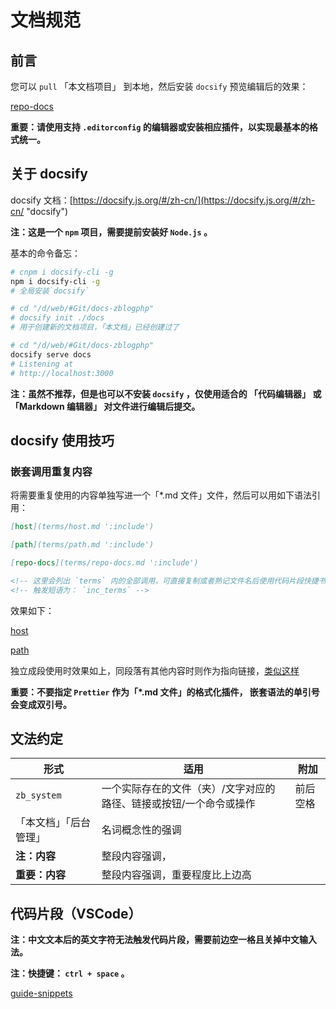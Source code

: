 # 文档规范

## 前言

您可以 `pull` 「本文档项目」 到本地，然后安装 `docsify` 预览编辑后的效果：

[repo-docs](terms/repo-docs.md ':include')

**重要：请使用支持 `.editorconfig` 的编辑器或安装相应插件，以实现最基本的格式统一。**

## 关于 docsify

docsify 文档：[https://docsify.js.org/#/zh-cn/](https://docsify.js.org/#/zh-cn/ "docsify")

**注：这是一个 `npm` 项目，需要提前安装好 `Node.js` 。**

基本的命令备忘：

```bash
# cnpm i docsify-cli -g
npm i docsify-cli -g
# 全局安装`docsify`

# cd "/d/web/#Git/docs-zblogphp"
# docsify init ./docs
# 用于创建新的文档项目，「本文档」已经创建过了

# cd "/d/web/#Git/docs-zblogphp"
docsify serve docs
# Listening at
# http://localhost:3000
```

**注：虽然不推荐，但是也可以不安装 `docsify` ，仅使用适合的 「代码编辑器」 或 「Markdown 编辑器」 对文件进行编辑后提交。**

## docsify 使用技巧

### 嵌套调用重复内容

将需要重复使用的内容单独写进一个「\*.md 文件」文件，然后可以用如下语法引用：

```md
[host](terms/host.md ':include')

[path](terms/path.md ':include')

[repo-docs](terms/repo-docs.md ':include')

<!-- 这里会列出 `terms` 内的全部调用，可直接复制或者熟记文件名后使用代码片段快捷书写 -->
<!-- 触发短语为： `inc_terms` -->
```

效果如下：

[host](terms/host.md ':include')

[path](terms/path.md ':include')

独立成段使用时效果如上，同段落有其他内容时则作为指向链接，[类似这样](terms/repo-docs.md ':include')

**重要：不要指定 `Prettier` 作为「\*.md 文件」的格式化插件， 嵌套语法的单引号会变成双引号。**

## 文法约定

| 形式                   | 适用                                                               | 附加     |
| ---------------------- | ------------------------------------------------------------------ | -------- |
| `zb_system`            | 一个实际存在的文件（夹）/文字对应的路径、链接或按钮/一个命令或操作 | 前后空格 |
| 「本文档」「后台管理」 | 名词概念性的强调                                                   |          |
| **注：内容**           | 整段内容强调，                                                     |          |
| **重要：内容**         | 整段内容强调，重要程度比上边高                                     |          |

## 代码片段（VSCode）

**注：中文文本后的英文字符无法触发代码片段，需要前边空一格且关掉中文输入法。**

**注：快捷键： `ctrl + space` 。**

<!-- 拆分至 include/guide-snippets.json -->
[guide-snippets](include/guide-snippets.json ':include')
